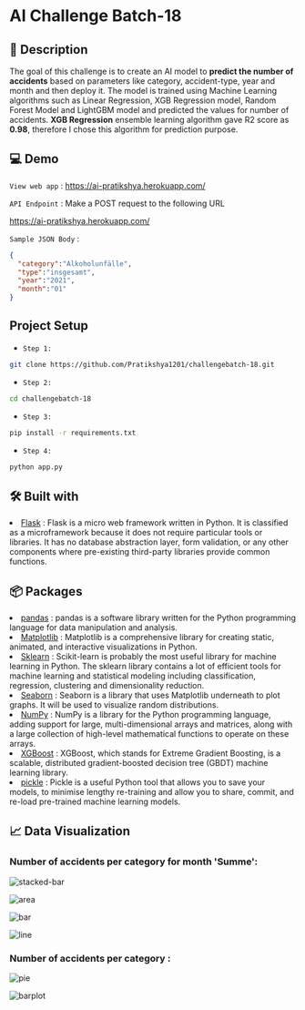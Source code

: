 # AI Challenge Batch-18

## 💁 Description

The goal of this challenge is to create an AI model to **predict the number of accidents** based on parameters like category, accident-type, year and month and then deploy it. The model is trained using Machine Learning algorithms such as Linear Regression, XGB Regression model, Random Forest Model and LightGBM model and predicted the values for number of accidents. **XGB Regression** ensemble learning algorithm gave R2 score as **0.98**, therefore I chose this algorithm for prediction purpose.

## 💻 Demo
`View web app` : https://ai-pratikshya.herokuapp.com/

`API Endpoint` : Make a POST request to the following URL

https://ai-pratikshya.herokuapp.com/

`Sample JSON Body` :
```json
{
  "category":"Alkoholunfälle",
  "type":"insgesamt",
  "year":"2021",
  "month":"01"
}
```


## Project Setup

- `Step 1:`

```bash
git clone https://github.com/Pratikshya1201/challengebatch-18.git
```

- `Step 2:`

```bash
cd challengebatch-18
```

- `Step 3:`

```bash
pip install -r requirements.txt
```

- `Step 4:`

```bash
python app.py
```

## 🛠 Built with

<li><a href="https://flask.palletsprojects.com/en/2.2.x/">Flask</a> : Flask is a micro web framework written in Python. It is classified as a microframework because it does not require particular tools or libraries. It has no database abstraction layer, form validation, or any other components where pre-existing third-party libraries provide common functions.</li>

## 📦 Packages

<li><a href="https://pandas.pydata.org/">pandas</a> : pandas is a software library written for the Python programming language for data manipulation and analysis.</li>
<li><a href="https://matplotlib.org/">Matplotlib</a> : Matplotlib is a comprehensive library for creating static, animated, and interactive visualizations in Python.</li>
<li><a href="https://scikit-learn.org/stable/">Sklearn</a> : Scikit-learn is probably the most useful library for machine learning in Python. The sklearn library contains a lot of efficient tools for machine learning and statistical modeling including classification, regression, clustering and dimensionality reduction.</li>
<li><a href="https://seaborn.pydata.org/">Seaborn</a> : Seaborn is a library that uses Matplotlib underneath to plot graphs. It will be used to visualize random distributions.</li>
<li><a href="https://numpy.org/">NumPy</a> : NumPy is a library for the Python programming language, adding support for large, multi-dimensional arrays and matrices, along with a large collection of high-level mathematical functions to operate on these arrays. </li>
<li><a href="https://xgboost.readthedocs.io/en/stable/">XGBoost</a> : XGBoost, which stands for Extreme Gradient Boosting, is a scalable, distributed gradient-boosted decision tree (GBDT) machine learning library.</li>
<li><a href="https://practicaldatascience.co.uk/machine-learning/how-to-save-and-load-machine-learning-models-using-pickle#:~:text=Pickle%20is%20a%20useful%20Python,for%20serializing%20and%20deserializing%20objects">pickle</a> : Pickle is a useful Python tool that allows you to save your models, to minimise lengthy re-training and allow you to share, commit, and re-load pre-trained machine learning models.</li>

## 📈 Data Visualization

### Number of accidents per category for month 'Summe':

![stacked-bar](https://user-images.githubusercontent.com/74849723/195918880-6e23156f-e96e-4ba8-a46e-a27b1c95bae1.png)

![area](https://user-images.githubusercontent.com/74849723/195919024-0db3449e-f393-4bb8-b0a5-fade1fded475.png)

![bar](https://user-images.githubusercontent.com/74849723/195919286-ae7d206e-0598-4948-a89d-c26cfa0890f9.png)

![line](https://user-images.githubusercontent.com/74849723/195919466-365a1056-12bc-4b19-b6ee-0052fab61777.png)

### Number of accidents per category :

![pie](https://user-images.githubusercontent.com/74849723/195919969-015e6cda-9778-4cc9-bcb9-d4bbd126cac5.png)

![barplot](https://user-images.githubusercontent.com/74849723/195920063-289ea70c-9428-4831-98a0-ff260bdd540f.png)
